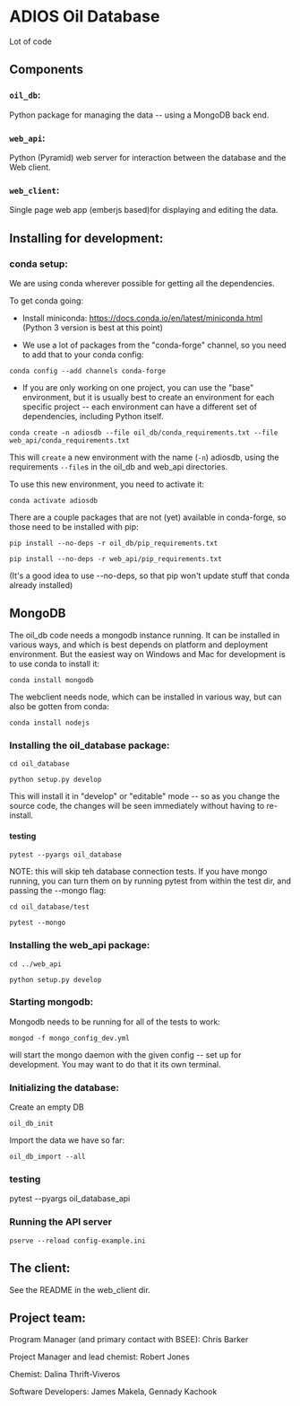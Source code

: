 # ADIOS Oil Database

Lot of code

## Components

### `oil_db`:

Python package for managing the data -- using a MongoDB back end.

### `web_api`:

Python (Pyramid) web server for interaction between the database and the Web client.

### `web_client`:

Single page web app (emberjs based)for displaying and editing the data.


## Installing for development:

### conda setup:

We are using conda wherever possible for getting all the dependencies.

To get conda going:

* Install miniconda: https://docs.conda.io/en/latest/miniconda.html
  (Python 3 version is best at this point)

* We use a lot of packages from the "conda-forge" channel, so you
  need to add that to your conda config:

```
conda config --add channels conda-forge
```

* If you are only working on one project, you can use the "base"
  environment, but it is usually best to create an environment for
  each specific project -- each environment can have a different set of dependencies, including Python itself.

```
conda create -n adiosdb --file oil_db/conda_requirements.txt --file web_api/conda_requirements.txt
```

This will `create` a new environment with the name (`-n`) adiosdb, using the requirements `--file`s in the oil_db and web_api directories.

To use this new environment, you need to activate it:

```
conda activate adiosdb
```

There are a couple packages that are not (yet) available in conda-forge, so those need to be installed with pip:

```
pip install --no-deps -r oil_db/pip_requirements.txt

pip install --no-deps -r web_api/pip_requirements.txt
```

(It's a good idea to use --no-deps, so that pip won't update stuff that conda already installed)

## MongoDB

The oil_db code needs a mongodb instance running. It can be installed in various ways, and which is best depends on platform and deployment environment. But the easiest way on Windows and Mac for development is to use conda to install it:

```
conda install mongodb
```

The webclient needs node, which can be installed in various way, but can also be gotten from conda:

```
conda install nodejs
```

### Installing the oil_database package:

```
cd oil_database

python setup.py develop
```

This will install it in "develop" or "editable" mode -- so as you change the source code, the changes will be seen immediately without having to re-install.

#### testing

`pytest --pyargs oil_database`


NOTE: this will skip teh database connection tests. If you have mongo running, you can turn them on by running pytest from within the test dir, and passing the --mongo flag:

```
cd oil_database/test

pytest --mongo
```

### Installing the web_api package:

```
cd ../web_api

python setup.py develop
```

### Starting mongodb:

Mongodb needs to be running for all of the tests to work:

`mongod -f mongo_config_dev.yml`

will start the mongo daemon with the given config -- set up for development. You may want to do that it its own terminal.

### Initializing the database:

Create an empty DB

```
oil_db_init
```
Import the data we have so far:

```
oil_db_import --all
```

### testing

pytest --pyargs oil_database_api


### Running the API server

`pserve --reload config-example.ini`

## The client:

See the README in the web_client dir.


## Project team:

Program Manager (and primary contact with BSEE): Chris Barker

Project Manager and lead chemist: Robert Jones

Chemist: Dalina Thrift-Viveros

Software Developers: James Makela, Gennady Kachook
